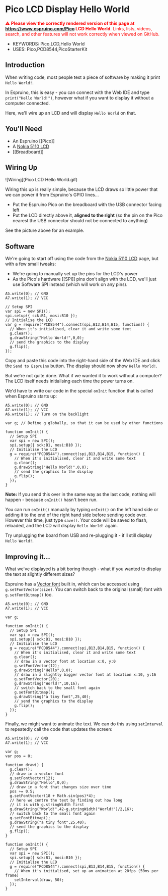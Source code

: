 <!--- Copyright (c) 2015 Gordon Williams, Pur3 Ltd. See the file LICENSE for copying permission. -->
Pico LCD Display Hello World
=========================

<span style="color:red">:warning: **Please view the correctly rendered version of this page at https://www.espruino.com/Pico LCD Hello World**. Links, lists, videos, search, and other features will not work correctly when viewed on GitHub.</span>

* KEYWORDS: Pico,LCD,Hello World
* USES: Pico,PCD8544,PicoStarterKit

Introduction
-----------

When writing code, most people test a piece of software by making it print `Hello World!`.

In Espruino, this is easy - you can connect with the Web IDE and type `print("Hello World!")`, however what if you want to display it without a computer connected.

Here, we'll wire up an LCD and will display `Hello World` on that.

You'll Need
----------

* An Espruino [[Pico]]
* A [Nokia 5110 LCD](/PCD8544)
* [[Breadboard]]

Wiring Up
--------

![Wiring](Pico LCD Hello World.gif)

Wiring this up is really simple, because the LCD draws so little power that we can power it from Espruino's GPIO lines... 

* Put the Espruino Pico on the breadboard with the USB connector facing left
* Put the LCD directly above it, **aligned to the right** (so the pin on the Pico nearest the USB connector should not be connected to anything)

See the picture above for an example.

Software
-------

We're going to start off using the code from the [Nokia 5110 LCD](/PCD8544) page, but with a few small tweaks:

* We're going to manually set up the pins for the LCD's power
* As the Pico's hardware [[SPI]] pins don't align with the LCD, we'll just use Software SPI instead (which will work on any pins).

```
A5.write(0); // GND
A7.write(1); // VCC

// Setup SPI
var spi = new SPI();
spi.setup({ sck:B1, mosi:B10 });
// Initialise the LCD
var g = require("PCD8544").connect(spi,B13,B14,B15, function() {
  // When it's initialised, clear it and write some text
  g.clear();
  g.drawString("Hello World!",0,0);
  // send the graphics to the display
  g.flip();
});
```

Copy and paste this code into the right-hand side of the Web IDE and click the `Send to Espruino` button. The display should now show `Hello World!`.

But we're not quite done. What if we wanted it to work without a computer? The LCD itself needs initialising each time the power turns on.

We'd have to write our code in the special `onInit` function that is called when Espruino starts up:

```
A5.write(0); // GND
A7.write(1); // VCC
A6.write(1); // Turn on the backlight

var g; // Define g globally, so that it can be used by other functions

function onInit() {
  // Setup SPI
  var spi = new SPI();
  spi.setup({ sck:B1, mosi:B10 });
  // Initialise the LCD
  g = require("PCD8544").connect(spi,B13,B14,B15, function() {
    // When it's initialised, clear it and write some text
    g.clear();
    g.drawString("Hello World!",0,0);
    // send the graphics to the display
    g.flip();
  });
}
```

**Note:** If you send this over in the same way as the last code, nothing will happen - because `onInit()` hasn't been run.

You can run `onInit()` manually by typing `onInit()` on the left hand side or adding it to the end of the right hand side before sending code over. However this time, just type `save()`. Your code will be saved to flash, reloaded, and the LCD will display `Hello World!` again.

Try unplugging the board from USB and re-plugging it - it'll still display `Hello World!`.


Improving it...
--------------

What we've displayed is a bit boring though - what if you wanted to display the text at slightly different sizes?

Espruino has a [Vector font](/Fonts) built in, which can be accessed using `g.setFontVector(size)`. You can switch back to the original (small) font with `g.setFontBitmap()` too.

```
A5.write(0); // GND
A7.write(1); // VCC

var g;

function onInit() {
  // Setup SPI
  var spi = new SPI();
  spi.setup({ sck:B1, mosi:B10 });
  // Initialise the LCD
  g = require("PCD8544").connect(spi,B13,B14,B15, function() {
    // When it's initialised, clear it and write some text
    g.clear();
    // draw in a vector font at location x:0, y:0
    g.setFontVector(12);
    g.drawString("Hello",0,0);
    // draw in a slightly bigger vector font at location x:10, y:16
    g.setFontVector(20);
    g.drawString("World!",10,16);
    // switch back to the small font again
    g.setFontBitmap();
    g.drawString("a tiny font",25,40);
    // send the graphics to the display
    g.flip();
  });
}
```

Finally, we might want to animate the text. We can do this using `setInterval` to repeatedly call the code that updates the screen:

```
A5.write(0); // GND
A7.write(1); // VCC

var g;
var pos = 0;

function draw() {
  g.clear();
  // draw in a vector font
  g.setFontVector(12);
  g.drawString("Hello",0,0);
  // draw in a font that changes size over time
  pos += 0.5;
  g.setFontVector(18 + Math.sin(pos)*4);
  // here we centre the text by finding out how long
  // it is with g.stringWidth first
  g.drawString("World!",42-g.stringWidth("World!")/2,16);
  // switch back to the small font again
  g.setFontBitmap();
  g.drawString("a tiny font",25,40);
  // send the graphics to the display
  g.flip();
}

function onInit() {
  // Setup SPI
  var spi = new SPI();
  spi.setup({ sck:B1, mosi:B10 });
  // Initialise the LCD
  g = require("PCD8544").connect(spi,B13,B14,B15, function() {
    // When it's initialised, set up an animation at 20fps (50ms per frame)
    setInterval(draw, 50);
  });
}
```
